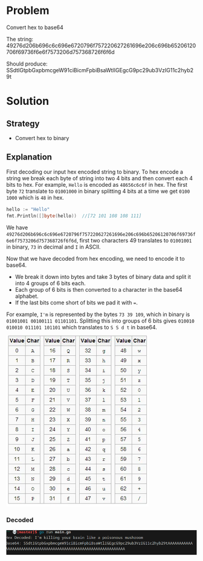 # Problem

Convert hex to base64

The string:
49276d206b696c6c696e6720796f757220627261696e206c696b65206120706f69736f6e6f7573206d757368726f6f6d

Should produce:
SSdtIGtpbGxpbmcgeW91ciBicmFpbiBsaWtlIGEgcG9pc29ub3VzIG11c2hyb29t

# Solution

## Strategy

- Convert hex to binary

## Explanation

First decoding our input hex encoded string to binary. To hex encode a string we break each byte of string into two 4 bits and then convert each 4 bits to hex. For example, `Hello` is encoded as `48656c6c6f` in hex. The first byte `72` translate to `01001000` in binary splitting 4 bits at a time we get `0100 1000` which is `48` in hex.

```go
hello := "Hello"
fmt.Println([]byte(hello))  //[72 101 108 108 111]
```

We have `49276d206b696c6c696e6720796f757220627261696e206c696b65206120706f69736f6e6f7573206d757368726f6f6d`, first two characters 49 translates to `01001001` in binary, `73` in decimal and `I` in ASCII.

Now that we have decoded from hex encoding, we need to encode it to base64.

- We break it down into bytes and take 3 bytes of binary data and split it into 4 groups of 6 bits each.
- Each group of 6 bits is then converted to a character in the base64 alphabet.
- If the last bits come short of bits we pad it with `=`.

For example, `I'm` is represented by the bytes `73 39 109`, which in binary is `01001001 00100111 01101101`. Splitting this into groups of 6 bits gives `010010 010010 011101 101101` which translates to `S S d t` in base64.

![Conversion Image](image.png)

### Decoded

![Decoded Image](decoded.png)
